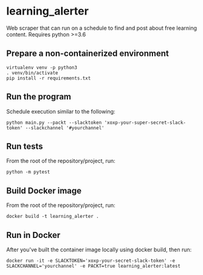# learning_alerter
Web scraper that can run on a schedule to find and post about free learning content. Requires python >=3.6 

## Prepare a non-containerized environment
```
virtualenv venv -p python3
. venv/bin/activate
pip install -r requirements.txt
```

## Run the program
Schedule execution similar to the following:

`python main.py --packt --slacktoken 'xoxp-your-super-secret-slack-token' --slackchannel '#yourchannel'`

## Run tests
From the root of the repository/project, run:

`python -m pytest`

## Build Docker image
From the root of the repository/project, run:

`docker build -t learning_alerter .`

## Run in Docker
After you've built the container image locally using docker build, then run:

`docker run -it -e SLACKTOKEN='xoxp-your-secret-slack-token' -e SLACKCHANNEL='yourchannel' -e PACKT=true learning_alerter:latest`